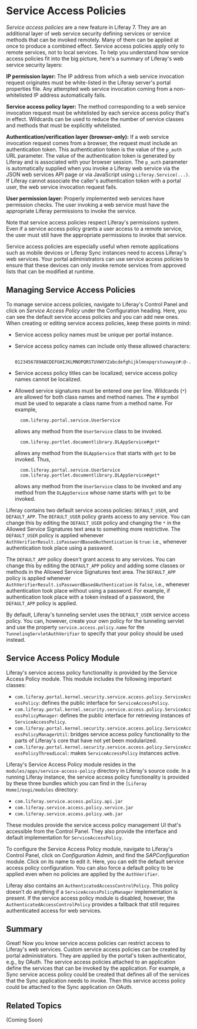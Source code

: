 # Service Access Policies [](id=service-access-policies)

*Service access policies* are a new feature in Liferay 7. They are an
additional layer of web service security defining services or service methods
that can be invoked remotely. Many of them can be applied at once to produce a
combined effect. Service access policies apply only to remote services, not to
local services. To help you understand how service access policies fit into the
big picture, here's a summary of Liferay's web service security layers:

**IP permission layer:** The IP address from which a web service invocation
request originates must be white-listed in the Liferay server's portal
properties file. Any attempted web service invocation coming from a
non-whitelisted IP address automatically fails.

**Service access policy layer:** The method corresponding to a web service
invocation request must be whitelisted by each service access policy that's in
effect. Wildcards can be used to reduce the number of service classes and
methods that must be explicitly whitelisted.

**Authentication/verification layer (browser-only):** If a web service invocation
request comes from a browser, the request must include an authentication token.
This authentication token is the value of the `p_auth` URL parameter.  The value
of the authentication token is generated by Liferay and is associated with your
browser session. The `p_auth` parameter is automatically supplied when you
invoke a Liferay web service via the JSON web services API page or via
JavaScript using `Liferay.Service(...)`. If Liferay cannot associate the
caller's authentication token with a portal user, the web service invocation
request fails.

**User permission layer:** Properly implemented web services have permission
checks. The user invoking a web service must have the appropriate Liferay
permissions to invoke the service.

Note that service access policies respect Liferay's permissions system. Even if
a service access policy grants a user access to a remote service, the user must
still have the appropriate permissions to invoke that service.

Service access policies are especially useful when remote applications such as
mobile devices or Liferay Sync instances need to access Liferay's web services.
Your portal administrators can use service access policies to ensure that these
devices can only invoke remote services from approved lists that can be modified
at runtime.

## Managing Service Access Policies [](id=managing-service-access-policies)

To manage service access policies, navigate to Liferay's Control Panel and click
on *Service Access Policy* under the Configuration heading. Here, you can see
the default service access policies and you can add new ones. When creating or
editing service access policies, keep these points in mind:

- Service access policy names must be unique per portal instance.
- Service access policy names can include only these allowed characters:

        0123456789ABCDEFGHIJKLMNOPQRSTUVWXYZabcdefghijklmnopqrstuvwxyz#:@-./_

- Service access policy titles can be localized; service access policy names
  cannot be localized.
- Allowed service signatures must be entered one per line. Wildcards (`*`) are
  allowed for both class names and method names. The `#` symbol must be used to
  separate a class name from a method name. For example,

        com.liferay.portal.service.UserService

    allows any method from the `UserService` class to be invoked.

        com.liferay.portlet.documentlibrary.DLAppService#get*

    allows any method from the `DLAppService` that starts with `get` to be
    invoked. Thus,

        com.liferay.portal.service.UserService
        com.liferay.portlet.documentlibrary.DLAppService#get*

    allows any method from the `UserService` class to be invoked and any method
    from the `DLAppService` whose name starts with `get` to be invoked.

Liferay contains two default service access policies: `DEFAULT_USER`, and
`DEFAULT_APP`. The `DEFAULT_USER` policy grants access to any service. You can
change this by editing the `DEFAULT_USER` policy and changing the `*` in the
Allowed Service Signatures text area to something more restrictive. The
`DEFAULT_USER` policy is applied whenever
`AuthVerifierResult.isPasswordBasedAuthentication` is `true`: i.e., whenever
authentication took place using a password.

The `DEFAULT_APP` policy doesn't grant access to any services. You can change
this by editing the `DEFAULT_APP` policy and adding some classes or methods in
the Allowed Service Signatures text area. The `DEFAULT_APP` policy is applied
whenever `AuthVerifierResult.isPasswordBasedAuthentication` is `false`, i.e.,
whenever authentication took place without using a password. For example, if
authentication took place with a token instead of a password, the `DEFAULT_APP`
policy is applied.

By default, Liferay's tunneling servlet uses the `DEFAULT_USER` service access
policy. You can, however, create your own policy for the tunneling servlet and
use the property `service.access.policy.name` for the
`TunnelingServletAuthVerifier` to specify that your policy should be used
instead.

## Service Access Policy Module [](id=service-access-policy-module)

Liferay's service access policy functionality is provided by the Service Access
Policy module. This module includes the following important classes:

- `com.liferay.portal.kernel.security.service.access.policy.ServiceAccessPolicy`:
  defines the public interface for `ServiceAccessPolicy`.
- `com.liferay.portal.kernel.security.service.access.policy.ServiceAccessPolicyManager`: defines the public interface for retrieving instances of `ServiceAccessPolicy`.
- `com.liferay.portal.kernel.security.service.access.policy.ServiceAccessPolicyManagerUtil`: bridges service access policy functionality to the parts of Liferay's core that have not yet been modularized.
- `com.liferay.portal.kernel.security.service.access.policy.ServiceAccessPolicyThreadLocal`: makes `ServiceAccessPolicy` instances active.

Liferay's Service Access Policy module resides in the
`modules/apps/service-access-policy` directory in Liferay's source code. In a
running Liferay instance, the service access policy functionality is provided by
these three bundles which you can find in the `[Liferay Home]/osgi/modules`
directory:

- `com.liferay.service.access.policy.api.jar`
- `com.liferay.service.access.policy.service.jar`
- `com.liferay.service.access.policy.web.jar`

These modules provide the service access policy management UI that's accessible
from the Control Panel. They also provide the interface and default
implementation for `ServiceAccessPolicy`.

To configure the Service Access Policy module, navigate to Liferay's Control
Panel, click on *Configuration Admin*, and find the *SAPConfiguration* module.
Click on its name to edit it. Here, you can edit the default service access
policy configuration. You can also force a default policy to be applied even
when no policies are applied by the `AuthVerifier`.

Liferay also contains an `AuthenticatedAccessControlPolicy`. This policy doesn't
do anything if a `ServiceAccessPolicyManager` implementation is present.
If the service access policy module is disabled, however, the
`AuthenticatedAccessControlPolicy` provides a fallback that still requires
authenticated access for web services.

## Summary [](id=summary)

Great! Now you know service access policies can restrict access to Liferay's web
services. Custom service access policies can be created by portal
administrators. They are applied by the portal's token authenticator, e.g., by
OAuth. The service access policies attached to an application define the
services that can be invoked by the application. For example, a Sync service
access policy could be created that defines all of the services that the Sync
application needs to invoke. Then this service access policy could be attached
to the Sync application on OAuth.

## Related Topics [](id=related-topics)

(Coming Soon)
